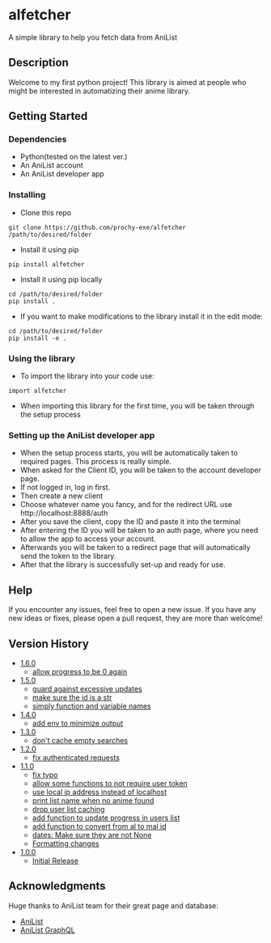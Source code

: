 # alfetcher

A simple library to help you fetch data from AniList

## Description

Welcome to my first python project!
This library is aimed at people who might be interested in automatizing their anime library.

## Getting Started

### Dependencies

* Python(tested on the latest ver.)
* An AniList account
* An AniList developer app

### Installing

* Clone this repo
```
git clone https://github.com/prochy-exe/alfetcher /path/to/desired/folder
```
* Install it using pip
```
pip install alfetcher
```
* Install it using pip locally
```
cd /path/to/desired/folder
pip install .
```
* If you want to make modifications to the library install it in the edit mode:
```
cd /path/to/desired/folder
pip install -e .
```

### Using the library

* To import the library into your code use:
```
import alfetcher
```
* When importing this library for the first time, you will be taken through the setup process

### Setting up the AniList developer app

* When the setup process starts, you will be automatically taken to required pages. This process is really simple.
* When asked for the Client ID, you will be taken to the account developer page.
* If not logged in, log in first.
* Then create a new client
* Choose whatever name you fancy, and for the redirect URL use http://localhost:8888/auth
* After you save the client, copy the ID and paste it into the terminal
* After entering the ID you will be taken to an auth page, where you need to allow the app to access your account.
* Afterwards you will be taken to a redirect page that will automatically send the token to the library.
* After that the library is successfully set-up and ready for use.

## Help

If you encounter any issues, feel free to open a new issue. If you have any new ideas or fixes, please open a pull request, they are more than welcome!

## Version History
* [1.6.0](https://github.com/prochy-exe/alfetcher/releases/tag/v1.6.0)
    * [allow progress to be 0 again](https://github.com/prochy-exe/alfetcher/commit/e358434e157965f6ab4ea6f82fa54e5841e22715)
* [1.5.0](https://github.com/prochy-exe/alfetcher/releases/tag/v1.5.0)
    * [guard against excessive updates](https://github.com/prochy-exe/alfetcher/commit/260bd7e9529582531820af3b9f0066e9b0b6c883)
    * [make sure the id is a str](https://github.com/prochy-exe/alfetcher/commit/1756332241e7937ac5b1482c3bb9a5f9a5c1c5b7)
    * [simply function and variable names](https://github.com/prochy-exe/alfetcher/commit/8d6560c28c8c2c02c7ad966acd662b8a126bf134)
* [1.4.0](https://github.com/prochy-exe/malfetcher/releases/tag/v1.4.0)
    * [add env to minimize output](https://github.com/prochy-exe/alfetcher/commit/4d0c90af39c6f6bd39c9199005ea1447ad303fc5)
* [1.3.0](https://github.com/prochy-exe/malfetcher/releases/tag/v1.3.0)
    * [don't cache empty searches](https://github.com/prochy-exe/alfetcher/commit/76c822ad2b1df430f27edf6245dde2c124b3b18e)
* [1.2.0](https://github.com/prochy-exe/alfetcher/releases/tag/v1.2.0)
    * [fix authenticated requests](https://github.com/prochy-exe/alfetcher/commit/bc9b7448145d2d0f4aa3c636fdd0d124e2f6390a)
* [1.1.0](https://github.com/prochy-exe/alfetcher/releases/tag/v1.1.0)
    * [fix typo](https://github.com/prochy-exe/alfetcher/commit/dbf3d14e90c4cfeebcef51503a884efd1e1178b5)
    * [allow some functions to not require user token](https://github.com/prochy-exe/alfetcher/commit/f3e58106709d5b1626b65384977fe22a05c7d647)
    * [use local ip address instead of localhost](https://github.com/prochy-exe/alfetcher/commit/9d6500229980faf68b20fe4a559a8d2bc08fed1b)
    * [print list name when no anime found](https://github.com/prochy-exe/alfetcher/commit/efca221b8f78ac0848aaa7d8813b6b5c36e89c28)
    * [drop user list caching](https://github.com/prochy-exe/alfetcher/commit/954fe02ef643e228561a2c3e845e18b431947652)
    * [add function to update progress in users list](https://github.com/prochy-exe/alfetcher/commit/c040d8836efb44352dd2f1339305cb9c5296f97d)
    * [add function to convert from al to mal id](https://github.com/prochy-exe/alfetcher/commit/278805356c25dcabb4029b01e337c40f83b135ac)
    * [dates: Make sure they are not None](https://github.com/prochy-exe/alfetcher/commit/92db92773cea64ec7e8c8f12bcf4bc624c2400b2)
    * [Formatting changes](https://github.com/prochy-exe/alfetcher/commit/b4a96be729ab23cff87fe00c2e0deab7d6b742f7)
* [1.0.0](https://github.com/prochy-exe/alfetcher/releases/tag/v1.0.0)
    * [Initial Release](https://github.com/prochy-exe/alfetcher/commit/4b67b1d8719d183012446a065c5b6c941ec6518e)

## Acknowledgments

Huge thanks to AniList team for their great page and database:
* [AniList](https://anilist.co/home)
* [AniList GraphQL](https://anilist.co/graphiql)
